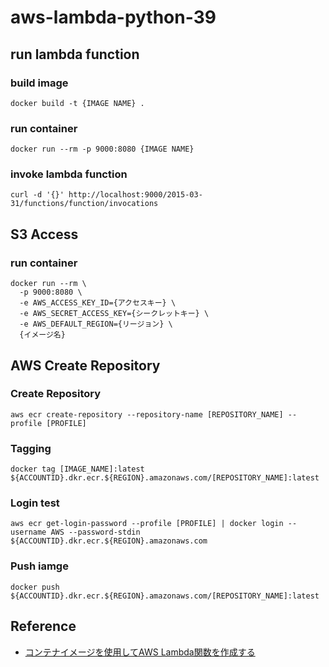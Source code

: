 # aws-lambda-python-39

## run lambda function

### build image

```
docker build -t {IMAGE NAME} .  
```

### run container

```
docker run --rm -p 9000:8080 {IMAGE NAME}
```

### invoke lambda function

```
curl -d '{}' http://localhost:9000/2015-03-31/functions/function/invocations
```

## S3 Access

### run container

```
docker run --rm \
  -p 9000:8080 \
  -e AWS_ACCESS_KEY_ID={アクセスキー} \
  -e AWS_SECRET_ACCESS_KEY={シークレットキー} \
  -e AWS_DEFAULT_REGION={リージョン} \
  {イメージ名}
```

## AWS Create Repository

### Create Repository

```
aws ecr create-repository --repository-name [REPOSITORY_NAME] --profile [PROFILE]
```

### Tagging

```
docker tag [IMAGE_NAME]:latest ${ACCOUNTID}.dkr.ecr.${REGION}.amazonaws.com/[REPOSITORY_NAME]:latest
```

### Login test

```
aws ecr get-login-password --profile [PROFILE] | docker login --username AWS --password-stdin ${ACCOUNTID}.dkr.ecr.${REGION}.amazonaws.com
```

### Push iamge

```
docker push ${ACCOUNTID}.dkr.ecr.${REGION}.amazonaws.com/[REPOSITORY_NAME]:latest
```

## Reference 

* [コンテナイメージを使用してAWS Lambda関数を作成する](https://qiita.com/kyamamoto9120/items/f1cda89ffc7cb5254f17)
